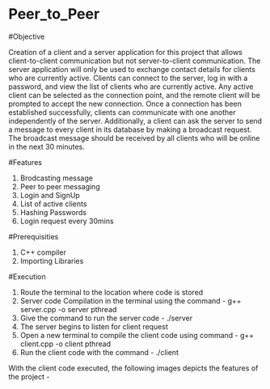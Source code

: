 # Peer_to_Peer

#Objective

Creation of a client and a server application for this project that allows client-to-client communication but not server-to-client communication. The server application will only be used to exchange contact details for clients who are currently active. Clients can connect to the server, log in with a password, and view the list of clients who are currently active. Any active client can be selected as the connection point, and the remote client will be prompted to accept the new connection. Once a connection has been established successfully, clients can communicate with one another independently of the server. Additionally, a client can ask the server to send a message to every client in its database by making a broadcast request. The broadcast message should be received by all clients who will be online in the next 30 minutes.

#Features
1. Brodcasting message
2. Peer to peer messaging
3. Login and SignUp
4. List of active clients
5. Hashing Passwords
6. Login request every 30mins

#Prerequisities
1. C++ compiler
2. Importing Libraries

#Execution
1. Route the terminal to the location where code is stored
2. Server code Compilation in the terminal using the command - g++ server.cpp -o server pthread
3. Give the command to run the server code - ./server
4. The server begins to listen for client request 
5. Open a new terminal to compile the client code using command - g++ client.cpp -o client pthread
6. Run the client code with the command - ./client

With the client code executed, the following images depicts the features of the project -
